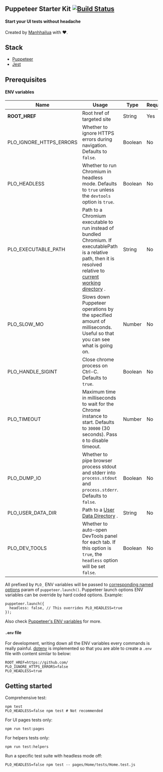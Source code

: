 ## Puppeteer Starter Kit [![Build Status](https://travis-ci.org/manhhailua/puppeteer-starter-kit.svg?branch=master)](https://travis-ci.org/manhhailua/puppeteer-starter-kit)

#### Start your UI tests without headache

Created by [Manhhailua](https://github.com/manhhailua) with :heart:.

## Stack

* [Puppeteer](https://github.com/GoogleChrome/puppeteer)
* [Jest](https://facebook.github.io/jest/)

## Prerequisites

#### ENV variables

| Name | Usage | Type | Required? |
|---|---|---|---|
| **ROOT_HREF** | Root href of targeted site | String | Yes |
| PLO_IGNORE_HTTPS_ERRORS | Whether to ignore HTTPS errors during navigation. Defaults to `false`. | Boolean | No |
| PLO_HEADLESS | Whether to run Chromium in headless mode. Defaults to `true` unless the `devtools` option is `true`. | Boolean | No |
| PLO_EXECUTABLE_PATH | Path to a Chromium executable to run instead of bundled Chromium. If executablePath is a relative path, then it is resolved relative to [current working directory](https://nodejs.org/api/process.html#process_process_cwd) . | String | No |
| PLO_SLOW_MO | Slows down Puppeteer operations by the specified amount of milliseconds. Useful so that you can see what is going on. | Number | No |
| PLO_HANDLE_SIGINT | Close chrome process on Ctrl-C. Defaults to `true`. | Boolean | No |
| PLO_TIMEOUT | Maximum time in milliseconds to wait for the Chrome instance to start. Defaults to `30000` (30 seconds). Pass `0` to disable timeout. | Number | No |
| PLO_DUMP_IO | Whether to pipe browser process stdout and stderr into `process.stdout` and `process.stderr`. Defaults to `false`. | Boolean | No |
| PLO_USER_DATA_DIR | Path to a [User Data Directory](https://chromium.googlesource.com/chromium/src/+/master/docs/user_data_dir.md) . | String | No |
| PLO_DEV_TOOLS | Whether to auto-open DevTools panel for each tab. If this option is `true`, the `headless` option will be set `false`. | Boolean | No |

All prefixed by `PLO_` ENV variables will be passed to [corresponding named options](https://github.com/GoogleChrome/puppeteer/blob/master/docs/api.md#puppeteerlaunchoptions)  param of `puppeteer.launch()`. Puppeteer launch options ENV variables can be override by hard coded options. Example:

```
puppeteer.launch({
  headless: false, // This overrides PLO_HEADLESS=true
});
```

Also check [Puppeteer's ENV variables](https://github.com/GoogleChrome/puppeteer/blob/master/docs/api.md#environment-variables) for more.

#### `.env` file

For development, writing down all the ENV variables every commands is really painful. [dotenv](https://github.com/bkeepers/dotenv) is implemented so that you are able to create a `.env` file with content similar to below:

```
ROOT_HREF=https://github.com/
PLO_IGNORE_HTTPS_ERRORS=false
PLO_HEADLESS=true
```

## Getting started

Comprehensive test:

```
npm test
PLO_HEADLESS=false npm test # Not recommended
```

For UI pages tests only:

```
npm run test:pages
```

For helpers tests only:

```
npm run test:helpers
```

Run a specific test suite with headless mode off:

```
PLO_HEADLESS=false npm test -- pages/Home/tests/Home.test.js
```